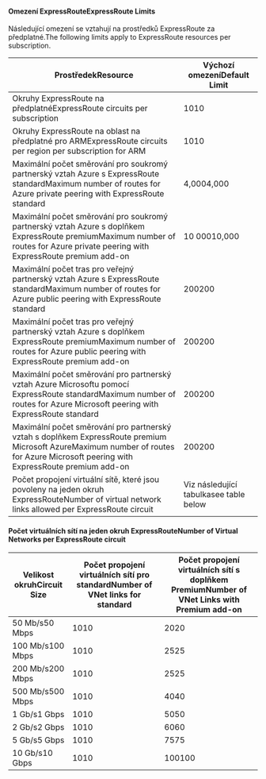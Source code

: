 #### <a name="expressroute-limits"></a><span data-ttu-id="6c868-101">Omezení ExpressRoute</span><span class="sxs-lookup"><span data-stu-id="6c868-101">ExpressRoute Limits</span></span>
<span data-ttu-id="6c868-102">Následující omezení se vztahují na prostředků ExpressRoute za předplatné.</span><span class="sxs-lookup"><span data-stu-id="6c868-102">The following limits apply to ExpressRoute resources per subscription.</span></span>

| <span data-ttu-id="6c868-103">Prostředek</span><span class="sxs-lookup"><span data-stu-id="6c868-103">Resource</span></span> | <span data-ttu-id="6c868-104">Výchozí omezení</span><span class="sxs-lookup"><span data-stu-id="6c868-104">Default Limit</span></span> |
| --- | --- |
| <span data-ttu-id="6c868-105">Okruhy ExpressRoute na předplatné</span><span class="sxs-lookup"><span data-stu-id="6c868-105">ExpressRoute circuits per subscription</span></span> |<span data-ttu-id="6c868-106">10</span><span class="sxs-lookup"><span data-stu-id="6c868-106">10</span></span> |
| <span data-ttu-id="6c868-107">Okruhy ExpressRoute na oblast na předplatné pro ARM</span><span class="sxs-lookup"><span data-stu-id="6c868-107">ExpressRoute circuits per region per subscription for ARM</span></span> |<span data-ttu-id="6c868-108">10</span><span class="sxs-lookup"><span data-stu-id="6c868-108">10</span></span> |
| <span data-ttu-id="6c868-109">Maximální počet směrování pro soukromý partnerský vztah Azure s ExpressRoute standard</span><span class="sxs-lookup"><span data-stu-id="6c868-109">Maximum number of routes for Azure private peering with ExpressRoute standard</span></span> |<span data-ttu-id="6c868-110">4,000</span><span class="sxs-lookup"><span data-stu-id="6c868-110">4,000</span></span> |
| <span data-ttu-id="6c868-111">Maximální počet směrování pro soukromý partnerský vztah Azure s doplňkem ExpressRoute premium</span><span class="sxs-lookup"><span data-stu-id="6c868-111">Maximum number of routes for Azure private peering with ExpressRoute premium add-on</span></span> |<span data-ttu-id="6c868-112">10 000</span><span class="sxs-lookup"><span data-stu-id="6c868-112">10,000</span></span> |
| <span data-ttu-id="6c868-113">Maximální počet tras pro veřejný partnerský vztah Azure s ExpressRoute standard</span><span class="sxs-lookup"><span data-stu-id="6c868-113">Maximum number of routes for Azure public peering with ExpressRoute standard</span></span> |<span data-ttu-id="6c868-114">200</span><span class="sxs-lookup"><span data-stu-id="6c868-114">200</span></span> |
| <span data-ttu-id="6c868-115">Maximální počet tras pro veřejný partnerský vztah Azure s doplňkem ExpressRoute premium</span><span class="sxs-lookup"><span data-stu-id="6c868-115">Maximum number of routes for Azure public peering with ExpressRoute premium add-on</span></span> |<span data-ttu-id="6c868-116">200</span><span class="sxs-lookup"><span data-stu-id="6c868-116">200</span></span> |
| <span data-ttu-id="6c868-117">Maximální počet směrování pro partnerský vztah Azure Microsoftu pomocí ExpressRoute standard</span><span class="sxs-lookup"><span data-stu-id="6c868-117">Maximum number of routes for Azure Microsoft peering with ExpressRoute standard</span></span> |<span data-ttu-id="6c868-118">200</span><span class="sxs-lookup"><span data-stu-id="6c868-118">200</span></span> |
| <span data-ttu-id="6c868-119">Maximální počet směrování pro partnerský vztah s doplňkem ExpressRoute premium Microsoft Azure</span><span class="sxs-lookup"><span data-stu-id="6c868-119">Maximum number of routes for Azure Microsoft peering with ExpressRoute premium add-on</span></span> |<span data-ttu-id="6c868-120">200</span><span class="sxs-lookup"><span data-stu-id="6c868-120">200</span></span> |
| <span data-ttu-id="6c868-121">Počet propojení virtuální sítě, které jsou povoleny na jeden okruh ExpressRoute</span><span class="sxs-lookup"><span data-stu-id="6c868-121">Number of virtual network links allowed per ExpressRoute circuit</span></span> |<span data-ttu-id="6c868-122">Viz následující tabulka</span><span class="sxs-lookup"><span data-stu-id="6c868-122">see table below</span></span> |

#### <a name="number-of-virtual-networks-per-expressroute-circuit"></a><span data-ttu-id="6c868-123">Počet virtuálních sítí na jeden okruh ExpressRoute</span><span class="sxs-lookup"><span data-stu-id="6c868-123">Number of Virtual Networks per ExpressRoute circuit</span></span>
| <span data-ttu-id="6c868-124">**Velikost okruh**</span><span class="sxs-lookup"><span data-stu-id="6c868-124">**Circuit Size**</span></span> | <span data-ttu-id="6c868-125">**Počet propojení virtuálních sítí pro standard**</span><span class="sxs-lookup"><span data-stu-id="6c868-125">**Number of VNet links for standard**</span></span> | <span data-ttu-id="6c868-126">**Počet propojení virtuálních sítí s doplňkem Premium**</span><span class="sxs-lookup"><span data-stu-id="6c868-126">**Number of VNet Links with Premium add-on**</span></span> |
| --- | --- | --- |
| <span data-ttu-id="6c868-127">50 Mb/s</span><span class="sxs-lookup"><span data-stu-id="6c868-127">50 Mbps</span></span> |<span data-ttu-id="6c868-128">10</span><span class="sxs-lookup"><span data-stu-id="6c868-128">10</span></span> |<span data-ttu-id="6c868-129">20</span><span class="sxs-lookup"><span data-stu-id="6c868-129">20</span></span> |
| <span data-ttu-id="6c868-130">100 Mb/s</span><span class="sxs-lookup"><span data-stu-id="6c868-130">100 Mbps</span></span> |<span data-ttu-id="6c868-131">10</span><span class="sxs-lookup"><span data-stu-id="6c868-131">10</span></span> |<span data-ttu-id="6c868-132">25</span><span class="sxs-lookup"><span data-stu-id="6c868-132">25</span></span> |
| <span data-ttu-id="6c868-133">200 Mb/s</span><span class="sxs-lookup"><span data-stu-id="6c868-133">200 Mbps</span></span> |<span data-ttu-id="6c868-134">10</span><span class="sxs-lookup"><span data-stu-id="6c868-134">10</span></span> |<span data-ttu-id="6c868-135">25</span><span class="sxs-lookup"><span data-stu-id="6c868-135">25</span></span> |
| <span data-ttu-id="6c868-136">500 Mb/s</span><span class="sxs-lookup"><span data-stu-id="6c868-136">500 Mbps</span></span> |<span data-ttu-id="6c868-137">10</span><span class="sxs-lookup"><span data-stu-id="6c868-137">10</span></span> |<span data-ttu-id="6c868-138">40</span><span class="sxs-lookup"><span data-stu-id="6c868-138">40</span></span> |
| <span data-ttu-id="6c868-139">1 Gb/s</span><span class="sxs-lookup"><span data-stu-id="6c868-139">1 Gbps</span></span> |<span data-ttu-id="6c868-140">10</span><span class="sxs-lookup"><span data-stu-id="6c868-140">10</span></span> |<span data-ttu-id="6c868-141">50</span><span class="sxs-lookup"><span data-stu-id="6c868-141">50</span></span> |
| <span data-ttu-id="6c868-142">2 Gb/s</span><span class="sxs-lookup"><span data-stu-id="6c868-142">2 Gbps</span></span> |<span data-ttu-id="6c868-143">10</span><span class="sxs-lookup"><span data-stu-id="6c868-143">10</span></span> |<span data-ttu-id="6c868-144">60</span><span class="sxs-lookup"><span data-stu-id="6c868-144">60</span></span> |
| <span data-ttu-id="6c868-145">5 Gb/s</span><span class="sxs-lookup"><span data-stu-id="6c868-145">5 Gbps</span></span> |<span data-ttu-id="6c868-146">10</span><span class="sxs-lookup"><span data-stu-id="6c868-146">10</span></span> |<span data-ttu-id="6c868-147">75</span><span class="sxs-lookup"><span data-stu-id="6c868-147">75</span></span> |
| <span data-ttu-id="6c868-148">10 Gb/s</span><span class="sxs-lookup"><span data-stu-id="6c868-148">10 Gbps</span></span> |<span data-ttu-id="6c868-149">10</span><span class="sxs-lookup"><span data-stu-id="6c868-149">10</span></span> |<span data-ttu-id="6c868-150">100</span><span class="sxs-lookup"><span data-stu-id="6c868-150">100</span></span> |

